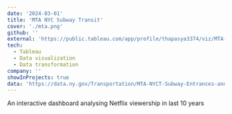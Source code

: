 ```yaml
---
date: '2024-03-01'
title: 'MTA NYC Subway Transit'
cover: './mta.png'
github: ''
external: 'https://public.tableau.com/app/profile/thapasya3374/viz/MTA-nyc/MTABoroughs'
tech:
  - Tableau
  - Data visualization
  - Data transformation
company: ''
showInProjects: true
data: 'https://data.ny.gov/Transportation/MTA-NYCT-Subway-Entrances-and-Exits-2015/i9wp-a4ja/about_data'
---
```


An interactive dashboard analysing Netflix viewership in last 10 years
